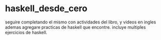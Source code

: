 # haskell_desde_cero
seguire completando el mismo con actividades del libro, y videos en ingles
ademas agregare practicas de haskell que encontre.
incluye multiples ejercicios de haskell.